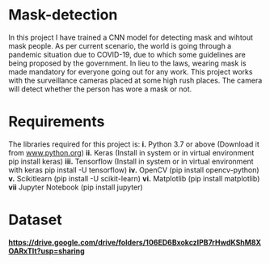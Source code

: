 # Mask-detection
In this project I have trained a CNN model for detecting mask and wihtout mask people. As per current scenario, the world is going through a pandemic situation due to COVID-19, due to which some guidelines are being proposed by the government.
In lieu to the laws, wearing mask is made mandatory for everyone going out for any work. This project works with the surveillance cameras placed at some high rush places. The camera will detect whether the person has wore a mask or not.

# Requirements
The libraries required for this project is:
**i.** Python 3.7 or above (Download it from www.python.org)
**ii.** Keras (Install in system or in virtual environment pip install keras)
**iii.** Tensorflow (Install in system or in virtual environment with keras pip install -U tensorflow)
**iv.** OpenCV (pip install opencv-python)
**v.** Scikitlearn (pip install -U scikit-learn)
**vi.** Matplotlib (pip install matplotlib)
**vii** Jupyter Notebook (pip install jupyter)

# Dataset
**https://drive.google.com/drive/folders/106ED6BxokczIPB7rHwdKShM8XOARxTIt?usp=sharing**
